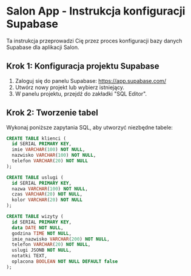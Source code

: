 # Salon App - Instrukcja konfiguracji Supabase

Ta instrukcja przeprowadzi Cię przez proces konfiguracji bazy danych Supabase dla aplikacji Salon.

## Krok 1: Konfiguracja projektu Supabase

1. Zaloguj się do panelu Supabase: https://app.supabase.com/
2. Utwórz nowy projekt lub wybierz istniejący.
3. W panelu projektu, przejdź do zakładki "SQL Editor".

## Krok 2: Tworzenie tabel

Wykonaj poniższe zapytania SQL, aby utworzyć niezbędne tabele:

```sql
CREATE TABLE klienci (
  id SERIAL PRIMARY KEY,
  imie VARCHAR(100) NOT NULL,
  nazwisko VARCHAR(100) NOT NULL,
  telefon VARCHAR(20) NOT NULL
);

CREATE TABLE uslugi (
  id SERIAL PRIMARY KEY,
  nazwa VARCHAR(100) NOT NULL,
  czas VARCHAR(20) NOT NULL,
  kolor VARCHAR(20) NOT NULL
);

CREATE TABLE wizyty (
  id SERIAL PRIMARY KEY,
  data DATE NOT NULL,
  godzina TIME NOT NULL,
  imie_nazwisko VARCHAR(200) NOT NULL,
  telefon VARCHAR(20) NOT NULL,
  uslugi JSONB NOT NULL,
  notatki TEXT,
  oplacona BOOLEAN NOT NULL DEFAULT false
);

